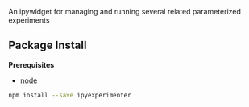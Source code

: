 An ipywidget for managing and running several related parameterized experiments

Package Install
---------------

**Prerequisites**
- [node](http://nodejs.org/)

```bash
npm install --save ipyexperimenter
```
